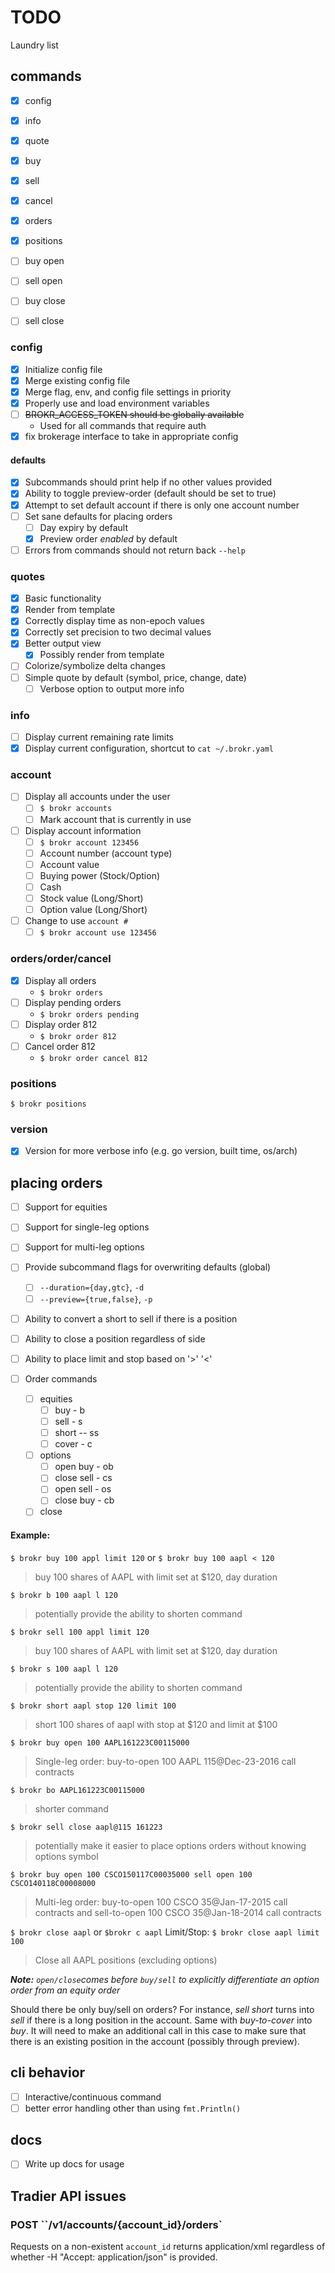 # TODO
Laundry list

## commands
- [x] config
- [x] info
- [x] quote
- [x] buy
- [x] sell
- [x] cancel
- [x] orders
- [x] positions
- [ ] buy open
- [ ] sell open
- [ ] buy close
- [ ] sell close


### config
- [x] Initialize config file
- [x] Merge existing config file
- [x] Merge flag, env, and config file settings in priority
- [x] Properly use and load environment variables
- [ ] ~~BROKR_ACCESS_TOKEN should be globally available~~
    - Used for all commands that require auth
- [x] fix brokerage interface to take in appropriate config

#### defaults
- [x] Subcommands should print help if no other values provided
- [x] Ability to toggle preview-order (default should be set to true)
- [x] Attempt to set default account if there is only one account number
- [ ] Set sane defaults for placing orders
  - [ ] Day expiry by default
  - [x] Preview order *enabled* by default
- [ ] Errors from commands should not return back `--help`

### quotes
- [x] Basic functionality
- [x] Render from template
- [x] Correctly display time as non-epoch values
- [x] Correctly set precision to two decimal values
- [x] Better output view
  - [x] Possibly render from template
- [ ] Colorize/symbolize delta changes
- [ ] Simple quote by default (symbol, price, change, date)
  - [ ] Verbose option to output more info

### info
- [ ] Display current remaining rate limits
- [x] Display current configuration, shortcut to `cat ~/.brokr.yaml`

### account
- [ ] Display all accounts under the user
  - [ ] `$ brokr accounts`
  - [ ] Mark account that is currently in use
- [ ] Display account information
  - [ ] `$ brokr account 123456`
  - [ ] Account number (account type)
  - [ ] Account value
  - [ ] Buying power (Stock/Option)
  - [ ] Cash
  - [ ] Stock value (Long/Short)
  - [ ] Option value (Long/Short)
- [ ] Change to use `account #`
  - [ ] `$ brokr account use 123456`

### orders/order/cancel
- [x] Display all orders
  - `$ brokr orders`
- [ ] Display pending orders
  - `$ brokr orders pending`
- [ ] Display order 812
  - `$ brokr order 812`
- [ ] Cancel order 812
  - `$ brokr order cancel 812`

### positions
`$ brokr positions`

### version
- [x] Version for more verbose info (e.g. go version, built time, os/arch)

## placing orders
- [ ] Support for equities
- [ ] Support for single-leg options
- [ ] Support for multi-leg options
- [ ] Provide subcommand flags for overwriting defaults (global)
  - [ ] `--duration={day,gtc}`, `-d`
  - [ ] `--preview={true,false}`, `-p`
- [ ] Ability to convert a short to sell if there is a position
- [ ] Ability to close a position regardless of side
- [ ] Ability to place limit and stop based on '>' '<'

- [ ] Order commands
  - [ ] equities
    - [ ] buy - b
    - [ ] sell - s
    - [ ] short -- ss
    - [ ] cover - c
  - [ ] options
    - [ ] open buy - ob
    - [ ] close sell - cs
    - [ ] open sell - os
    - [ ] close buy - cb
  - [ ] close

#### Example:

`$ brokr buy 100 appl limit 120` or `$ brokr buy 100 aapl < 120`
> buy 100 shares of AAPL with limit set at $120, day duration

`$ brokr b 100 aapl l 120`
> potentially provide the ability to shorten command

`$ brokr sell 100 appl limit 120`
> buy 100 shares of AAPL with limit set at $120, day duration

`$ brokr s 100 aapl l 120`
> potentially provide the ability to shorten command

`$ brokr short aapl stop 120 limit 100`
> short 100 shares of aapl with stop at $120 and limit at $100

`$ brokr buy open 100 AAPL161223C00115000`
> Single-leg order: buy-to-open 100 AAPL 115@Dec-23-2016 call contracts

`$ brokr bo AAPL161223C00115000`
> shorter command

`$ brokr sell close aapl@115 161223`
> potentially make it easier to place options orders without knowing options symbol

`$ brokr buy open 100 CSCO150117C00035000 sell open 100 CSCO140118C00008000`
> Multi-leg order: buy-to-open 100 CSCO 35@Jan-17-2015 call contracts and sell-to-open 100 CSCO 35@Jan-18-2014 call contracts

`$ brokr close aapl` or `$brokr c aapl` Limit/Stop: `$ brokr close aapl limit 100`
> Close all AAPL positions (excluding options)


***Note:*** *`open/close`comes before `buy/sell` to explicitly differentiate an option order from an equity order*

Should there be only buy/sell on orders? For instance, *sell short* turns into *sell* if there is a long position in the account. Same with *buy-to-cover* into *buy*. It will need to make an additional call in this case to make sure that there is an existing position in the account (possibly through preview).

## cli behavior
- [ ] Interactive/continuous command
- [ ] better error handling other than using `fmt.Println()`

## docs
- [ ] Write up docs for usage

## Tradier API issues

### POST ``/v1/accounts/{account_id}/orders`
Requests on a non-existent `account_id` returns application/xml regardless of whether -H "Accept: application/json" is provided.
